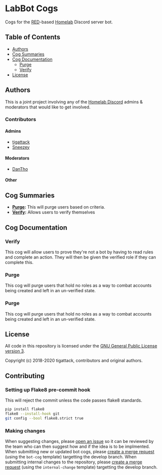 # LabBot Cogs

Cogs for the [RED](https://github.com/Cog-Creators/Red-DiscordBot/)-based [Homelab](https://reddit.com/r/Homelab) Discord server bot.

## Table of Contents

- [Authors](#authors)
- [Cog Summaries](#cog-summaries)
- [Cog Documentation](#cog-documentation)
  - [Purge](#purge)
  - [Verify](#verify)
- [License](#license)

## Authors

This is a joint project involving any of the [Homelab Discord](https://discord.gg/homelab) admins & moderators that would like to get involved.

### Contributors
#### Admins

* [tigattack](https://github.com/tigattack)
* [Sneezey](https://github.com/kdavis)

#### Moderators

* [DanTho](https://github.com/dannyt66)

#### Other

## Cog Summaries

- **[Purge](#purge):** This will purge users based on criteria.
- **[Verify](#verify):** Allows users to verify themselves

## Cog Documentation

### Verify

This cog will allow users to prove they're not a bot by having to read rules and complete an action. They will then be given the verified role if they can complete this.

### Purge

This cog will purge users that hold no roles as a way to combat accounts being created and left in an un-verified state.

### Purge

This cog will purge users that hold no roles as a way to combat accounts being created and left in an un-verified state.

## License

All code in this repository is licensed under the [GNU General Public License version 3](https://github.com/tigattack/LabBot/blob/master/LICENSE).

Copyright (c) 2018-2020 tigattack, contributors and original authors.

## Contributing

### Setting up Flake8 pre-commit hook

This will reject the commit unless the code passes flake8 standards.

```bash
pip install flake8
flake8 --install-hook git
git config --bool flake8.strict true
```

### Making changes
When suggesting changes, please [open an issue](https://gitlab.com/homelab-mods/LabBot/-/issues/new?issue%5Bassignee_id%5D=&issue%5Bmilestone_id%5D=) so it can be reviewed by the team who can then suggest how and if the idea is to be implmented.   
When submitting new or updated bot cogs, please [create a merge request](https://gitlab.com/homelab-mods/LabBot/-/merge_requests/new) (using the `bot-cog` template) targetting the develop branch.
When submitting internal changes to the repository, please [create a merge request](https://gitlab.com/homelab-mods/LabBot/-/merge_requests/new) (using the `internal-change` template) targetting the develop branch.